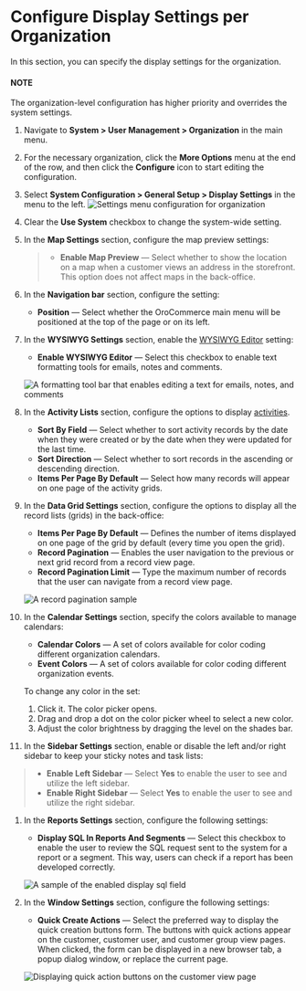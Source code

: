 <a id="configuration-general-setup-display-settings-organization"></a>

# Configure Display Settings per Organization

In this section, you can specify the display settings for the organization.

#### NOTE
The organization-level configuration has higher priority and overrides the system settings.

1. Navigate to **System > User Management > Organization** in the main menu.
2. For the necessary organization, click the <i class="fa fa-ellipsis-h fa-lg" aria-hidden="true"></i> **More Options** menu at the end of the row, and then click the <i class="fas fa-cog" aria-hidden="true"></i> **Configure** icon to start editing the configuration.
3. Select **System Configuration > General Setup > Display Settings** in the menu to the left.
   ![Settings menu configuration for organization](user/img/system/user_management/org_configuration/general/organization_display_settings.png)
4. Clear the **Use System** checkbox to change the system-wide setting.
5. In the **Map Settings** section, configure the map preview settings:
   > * **Enable Map Preview** — Select whether to show the location on a map when a customer views an address in the storefront. This option does not affect maps in the back-office.
6. In the **Navigation bar** section, configure the setting:
   * **Position** — Select whether the OroCommerce main menu will be positioned at the top of the page or on its left.
7. In the **WYSIWYG Settings** section, enable the [WYSIWYG Editor](../../../../../../concept-guides/content-management/wysiwyg.md#getting-started-wysiwyg-editor-field) setting:
   * **Enable WYSIWYG Editor** — Select this checkbox to enable text formatting tools for emails, notes and comments.

   ![A formatting tool bar that enables editing a text for emails, notes, and comments](user/img/system/user_management/org_configuration/general/user_configuration_wysiwyg.png)
8. In the **Activity Lists** section, configure the options to display [activities](../../../../../activities/index.md#user-guide-activities).
   * **Sort By Field** — Select whether to sort activity records by the date when they were created or by the date when they were updated for the last time.
   * **Sort Direction** — Select whether to sort records in the ascending or descending direction.
   * **Items Per Page By Default** — Select how many records will appear on one page of the activity grids.
9. In the **Data Grid Settings** section, configure the options to display all the record lists (grids) in the back-office:
   * **Items Per Page By Default** — Defines the number of items displayed on one page of the grid by default (every time you open the grid).
   * **Record Pagination** — Enables the user navigation to the previous or next grid record from a record view page.
   * **Record Pagination Limit** — Type the maximum number of records that the user can navigate from a record view page.

   ![A record pagination sample](user/img/system/config_system/user_configuration_pagination.png)
10. In the **Calendar Settings** section, specify the colors available to manage calendars:
    * **Calendar Colors** — A set of colors available for color coding different organization calendars.
    * **Event Colors** — A set of colors available for color coding different organization events.

    To change any color in the set:
    1. Click it. The color picker opens.
    2. Drag and drop a dot on the color picker wheel to select a new color.
    3. Adjust the color brightness by dragging the level on the shades bar.

11. In the **Sidebar Settings** section, enable or disable the left and/or right sidebar to keep your sticky notes
and task lists:

> * **Enable Left Sidebar** — Select **Yes** to enable the user to see and utilize the left sidebar.
> * **Enable Right Sidebar** — Select **Yes** to enable the user to see and utilize the right sidebar.
1. In the **Reports Settings** section, configure the following settings:
   * **Display SQL In Reports And Segments** — Select this checkbox to enable the user to review the SQL request sent to the system for a report or a segment. This way, users can check if a report has been developed correctly.

   ![A sample of the enabled display sql field](user/img/system/config_system/user_configuration_showsql.png)
2. In the **Window Settings** section, configure the following settings:
   * **Quick Create Actions** — Select the preferred way to display the quick creation buttons form. The buttons with quick actions appear on the customer, customer user, and customer group view pages. When clicked, the form can be displayed in a new browser tab, a popup dialog window, or replace the current page.

   ![Displaying quick action buttons on the customer view page](user/img/system/config_system/quick-creation-buttons.png)

<!-- fa-bars = fa-navicon -->
<!-- Ic Tiles is used as Set As Default in saved views, and as tiles in display layout options -->
<!-- IcPencil refers to Rename in Commerce and Inline Editing in CRM -->
<!-- Check mark in the square. -->
<!-- SortDesc is also used as drop-down arrow -->
<!-- A -->
<!-- B -->
<!-- C -->
<!-- D -->
<!-- E -->
<!-- F -->
<!-- G -->
<!-- H -->
<!-- I -->
<!-- L -->
<!-- M -->
<!-- P -->
<!-- R -->
<!-- S -->
<!-- T -->
<!-- U -->
<!-- Z -->
